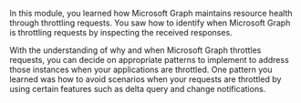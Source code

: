 In this module, you learned how Microsoft Graph maintains resource health through throttling requests. You saw how to identify when Microsoft Graph is throttling requests by inspecting the received responses.

With the understanding of why and when Microsoft Graph throttles requests, you can decide on  appropriate patterns to implement to address those instances when your applications are throttled. One pattern you learned was how to avoid scenarios when your requests are throttled by using certain features such as delta query and change notifications.
